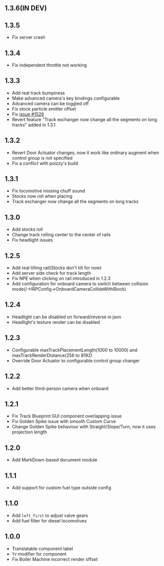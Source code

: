## 1.3.6(IN DEV)

## 1.3.5
* Fix server crash

## 1.3.4
* Fix independent throttle not working

## 1.3.3
* Add real track bumpiness
* Make advanced camera's key bindings configurable
* Advanced camera can be toggled off
* Fix stock particle emitter offset
* Fix [issue #1526](https://github.com/TeamOpenIndustry/ImmersiveRailroading/issues/1526)
* Revert feature "Track exchanger now change all the segments on long tracks" added in 1.3.1

## 1.3.2
* Revert Door Actuator changes, now it work like ordinary augment when control group is not specified
* Fix a conflict with poizzy's build

## 1.3.1
* Fix locomotive missing chuff sound
* Stocks now roll when placing
* Track exchanger now change all the segments on long tracks

## 1.3.0
* Add stocks roll
* Change track rolling center to the center of rails
* Fix headlight issues

## 1.2.5
* Add real tilting rail(Stocks don't tilt for now)
* Add server side check for track length
* Fix NPE when clicking on rail introduced in 1.2.3
* Add configuration for onboard camera to switch between collision mode(/→IRPConfig→OnboardCameraCollideWithBlock)

## 1.2.4
* Headlight can be disabled on forward/reverse in json
* Headlight's texture render can be disabled

## 1.2.3
* Configurable maxTrackPlacementLength(1000 to 10000) and maxTrackRenderDistance(256 to 8192)
* Override Door Actuator to configurable control group changer

## 1.2.2
* Add better third-person camera when onboard

## 1.2.1
* Fix Track Blueprint GUI component overlapping issue
* Fix Golden Spike issue with smooth Custom Curve
* Change Golden Spike behaviour with Straight/Slope/Turn, now it uses projection length

## 1.2.0
* Add MarkDown-based document module

## 1.1.1
* Add support for custom fuel type outside config

## 1.1.0
* Add `left_first` to adjust valve gears
* Add fuel filter for diesel locomotives

## 1.0.0
* Translatable component label
* `TV` modifier for component
* Fix Boiler Machine incorrect render offset